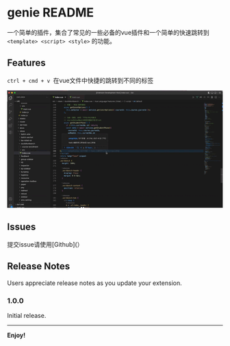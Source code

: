 # genie README

一个简单的插件，集合了常见的一些必备的vue插件和一个简单的快速跳转到`<template> <script> <style>` 的功能。

## Features

 `ctrl + cmd + v `在vue文件中快捷的跳转到不同的标签

![跳转的效果演示](/src/res/images/readme/jumpTo.gif)

##  Issues

提交issue请使用[Github](）

## Release Notes

Users appreciate release notes as you update your extension.

### 1.0.0

Initial release.


-----------------------------------------------------------------------------------------------------------

**Enjoy!**
